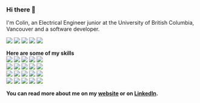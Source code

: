 ### Hi there 👋

I'm Colin, an Electrical Engineer junior at the University of British Columbia, Vancouver and a software developer. 

![](http://github-profile-summary-cards.vercel.app/api/cards/profile-details?username=colinpereira&theme=nord_dark)
![](http://github-profile-summary-cards.vercel.app/api/cards/repos-per-language?username=colinpereira&theme=nord_dark)
![](http://github-profile-summary-cards.vercel.app/api/cards/most-commit-language?username=colinpereira&theme=nord_dark)
![](http://github-profile-summary-cards.vercel.app/api/cards/stats?username=colinpereira&theme=nord_dark)
![](http://github-profile-summary-cards.vercel.app/api/cards/productive-time?username=colinpereira&theme=nord_dark&utcOffset=8)

**Here are some of my skills** <br />
![](https://img.shields.io/badge/Python-informational?style=flat&logo=<LOGO_NAME>&logoColor=white&color=0584ed)
![](https://img.shields.io/badge/Javascript-informational?style=flat&logo=<LOGO_NAME>&logoColor=white&color=0584ed)
![](https://img.shields.io/badge/TypeScript-informational?style=flat&logo=<LOGO_NAME>&logoColor=white&color=0584ed)
![](https://img.shields.io/badge/HTML-informational?style=flat&logo=<LOGO_NAME>&logoColor=white&color=0584ed)
![](https://img.shields.io/badge/CSS-informational?style=flat&logo=<LOGO_NAME>&logoColor=white&color=0584ed)
<br/>
![](https://img.shields.io/badge/ReactJS-informational?style=flat&logo=<LOGO_NAME>&logoColor=white&color=0584ed)
![](https://img.shields.io/badge/NodeJS-informational?style=flat&logo=<LOGO_NAME>&logoColor=white&color=0584ed)
![](https://img.shields.io/badge/Express.js-informational?style=flat&logo=<LOGO_NAME>&logoColor=white&color=0584ed)
![](https://img.shields.io/badge/Bootstrap-informational?style=flat&logo=<LOGO_NAME>&logoColor=white&color=0584ed)
![](https://img.shields.io/badge/Prisma-informational?style=flat&logo=<LOGO_NAME>&logoColor=white&color=0584ed)
<br/>
![](https://img.shields.io/badge/MySQL-informational?style=flat&logo=<LOGO_NAME>&logoColor=white&color=0584ed)
![](https://img.shields.io/badge/MongoDB-informational?style=flat&logo=<LOGO_NAME>&logoColor=white&color=0584ed)
![](https://img.shields.io/badge/GraphQL-informational?style=flat&logo=<LOGO_NAME>&logoColor=white&color=0584ed)
![](https://img.shields.io/badge/Sequelize-informational?style=flat&logo=<LOGO_NAME>&logoColor=white&color=0584ed)
![](https://img.shields.io/badge/Insomnia-informational?style=flat&logo=<LOGO_NAME>&logoColor=white&color=0584ed)
<br/>
![](https://img.shields.io/badge/Git-informational?style=flat&logo=<LOGO_NAME>&logoColor=white&color=0584ed)
![](https://img.shields.io/badge/Ruby-informational?style=flat&logo=<LOGO_NAME>&logoColor=white&color=0584ed)
![](https://img.shields.io/badge/RubyonRails-informational?style=flat&logo=<LOGO_NAME>&logoColor=white&color=0584ed)
![](https://img.shields.io/badge/JQuery-informational?style=flat&logo=<LOGO_NAME>&logoColor=white&color=0584ed)
![](https://img.shields.io/badge/RSpec-informational?style=flat&logo=<LOGO_NAME>&logoColor=white&color=0584ed)

**You can read more about me on my [website](https://www.pereiracolin.com) or on [LinkedIn](https://www.linkedin.com/in/colinpereira/).**
